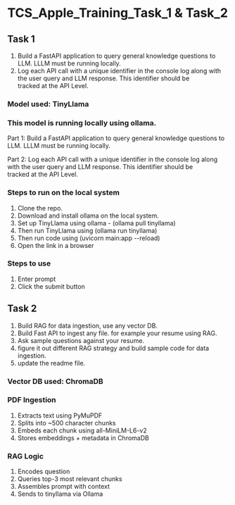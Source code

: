 # TCS_Apple_Training_Task_1 & Task_2
## Task 1
1. Build a FastAPI application to query general knowledge questions to LLM. LLLM must be running locally. 
2. Log each API call with a unique identifier in the console log along with the user query and LLM response. This identifier should be tracked at the API Level.
### Model used: TinyLlama
### This model is running locally using ollama.
Part 1: Build a FastAPI application to query general knowledge questions to LLM. LLLM must be running locally. 

Part 2: Log each API call with a unique identifier in the console log along with the user query and LLM response. This identifier should be tracked at the API Level.



### Steps to run on the local system
1. Clone the repo.
2. Download and install ollama on the local system.
3. Set up TinyLlama using ollama - (ollama pull tinyllama)
4. Then run TinyLlama using (ollama run tinyllama)
5. Then run code using (uvicorn main:app --reload)
6. Open the link in a browser

### Steps to use
1. Enter prompt
2. Click the submit button


## Task 2
1. Build RAG for data ingestion, use any vector DB. 
2. ⁠Build Fast API to ingest any file. for example your resume using RAG.
3. ⁠Ask sample questions against your resume.
4. ⁠figure it out different RAG strategy and build sample code for data ingestion.
5. ⁠update the readme file.

   
### Vector DB used: ChromaDB
### PDF Ingestion
1. Extracts text using PyMuPDF
2. Splits into ~500 character chunks
3. Embeds each chunk using all-MiniLM-L6-v2
4. Stores embeddings + metadata in ChromaDB

### RAG Logic
1. Encodes question
2. Queries top-3 most relevant chunks
3. Assembles prompt with context
4. Sends to tinyllama via Ollama
